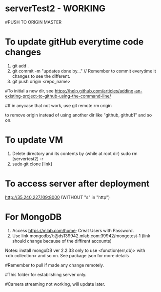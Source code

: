 # serverTest2 - WORKING
#PUSH TO ORIGIN MASTER
# To update gitHub everytime code changes
  1. git add .
  2. git commit -m "updates done by..."  // Remember to commit everytime it changes to see the different.
  3. git push origin <repo_name>
  
#To initial a new dir, see https://help.github.com/articles/adding-an-existing-project-to-github-using-the-command-line/
 
#If in anycase that not work, use
  git remote rm origin
  
  to remove origin instead of using another dir like "github, github1" and so on.
  
# To update VM
  1. Delete directory and its contents by (while at root dir)
    sudo rm [servertest2] -r
  2. sudo git clone [link]
  
# To access server after deployment
http://35.240.227.109:8000 (WITHOUT "s" in "http")


# For MongoDB
  1. Access https://mlab.com/home; Creat Users with Password.
  2. Use link mongodb://<dbuser>:<dbpassword>@ds139942.mlab.com:39942/mongotest-1 (link should change because of the diffirent accounts)
  
  Notes: install mongoDB ver 2.2.33 only to use <function(err,db)> with <db.collection> and so on.
  See package.json for more details


#Remember to pull if made any change remotely.

#This folder for establishing server only.

#Camera streaming not working, will update later.
